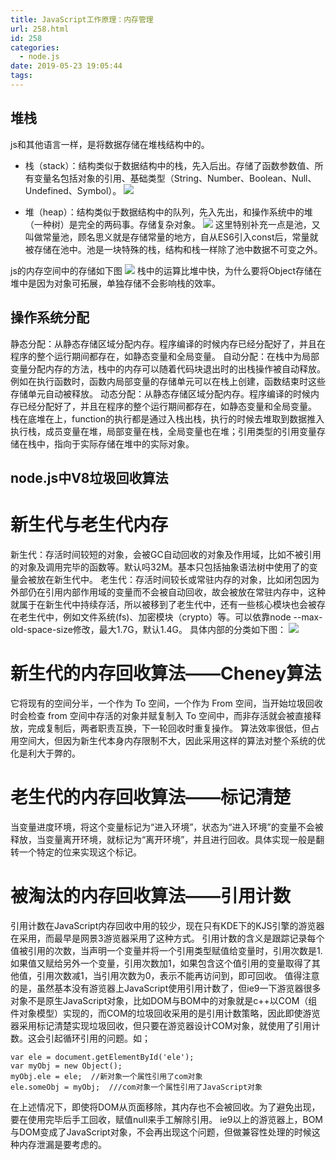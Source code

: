 ```yaml
---
title: JavaScript工作原理：内存管理
url: 258.html
id: 258
categories:
  - node.js
date: 2019-05-23 19:05:44
tags:
---
```


堆栈
--

js和其他语言一样，是将数据存储在堆栈结构中的。

*   栈（stack）：结构类似于数据结构中的栈，先入后出。存储了函数参数值、所有变量名包括对象的引用、基础类型（String、Number、Boolean、Null、Undefined、Symbol）。 ![](http://img.bugzhang.com/queue.png)

*   堆（heap）：结构类似于数据结构中的队列，先入先出，和操作系统中的堆（一种树）是完全的两码事。存储复杂对象。 ![](http://img.bugzhang.com/stack.png) 这里特别补充一点是池，又叫做常量池，顾名思义就是存储常量的地方，自从ES6引入const后，常量就被存储在池中。池是一块特殊的栈，结构和栈一样除了池中数据不可变之外。


js的内存空间中的存储如下图 ![](http://img.bugzhang.com/%E5%A0%86%E5%86%85%E5%AD%98%E5%92%8C%E6%A0%88%E5%86%85%E5%AD%98.jpg) 栈中的运算比堆中快，为什么要将Object存储在堆中是因为对象可拓展，单独存储不会影响栈的效率。

操作系统分配
------

静态分配：从静态存储区域分配内存。程序编译的时候内存已经分配好了，并且在程序的整个运行期间都存在，如静态变量和全局变量。 自动分配：在栈中为局部变量分配内存的方法，栈中的内存可以随着代码块退出时的出栈操作被自动释放。例如在执行函数时，函数内局部变量的存储单元可以在栈上创建，函数结束时这些存储单元自动被释放。 动态分配：从静态存储区域分配内存。程序编译的时候内存已经分配好了，并且在程序的整个运行期间都存在，如静态变量和全局变量。 栈在底堆在上，function的执行都是通过入栈出栈，执行的时候去堆取到数据推入执行栈，成员变量在堆，局部变量在栈，全局变量也在堆；引用类型的引用变量存储在栈中，指向于实际存储在堆中的实际对象。

node.js中V8垃圾回收算法
----------------

# 新生代与老生代内存

新生代：存活时间较短的对象，会被GC自动回收的对象及作用域，比如不被引用的对象及调用完毕的函数等。默认吗32M。基本只包括抽象语法树中使用了的变量会被放在新生代中。 老生代：存活时间较长或常驻内存的对象，比如闭包因为外部仍在引用内部作用域的变量而不会被自动回收，故会被放在常驻内存中，这种就属于在新生代中持续存活，所以被移到了老生代中，还有一些核心模块也会被存在老生代中，例如文件系统(fs)、加密模块（crypto）等。可以依靠node --max-old-space-size修改，最大1.7G，默认1.4G。 具体内部的分类如下图： ![](http://img.bugzhang.com/5DL5K718A$3DT%60SPWC$LGKF.png)

# 新生代的内存回收算法——Cheney算法

它将现有的空间分半，一个作为 To 空间，一个作为 From 空间，当开始垃圾回收时会检查 from 空间中存活的对象并赋复制入 To 空间中，而非存活就会被直接释放，完成复制后，两者职责互换，下一轮回收时重复操作。 算法效率很低，但占用空间大，但因为新生代本身内存限制不大，因此采用这样的算法对整个系统的优化是利大于弊的。

# 老生代的内存回收算法——标记清楚

当变量进度环境，将这个变量标记为“进入环境”，状态为“进入环境”的变量不会被释放，当变量离开环境，就标记为“离开环境”，并且进行回收。具体实现一般是翻转一个特定的位来实现这个标记。

# 被淘汰的内存回收算法——引用计数

引用计数在JavaScript内存回收中用的较少，现在只有KDE下的KJS引擎的游览器在采用，而最早是网景3游览器采用了这种方式。 引用计数的含义是跟踪记录每个值被引用的次数，当声明一个变量并将一个引用类型赋值给变量时，引用次数是1.如果值又赋给另外一个变量，引用次数加1，如果包含这个值引用的变量取得了其他值，引用次数减1，当引用次数为0，表示不能再访问到，即可回收。 值得注意的是，虽然基本没有游览器上JavaScript使用引用计数了，但ie9一下游览器很多对象不是原生JavaScript对象，比如DOM与BOM中的对象就是c++以COM（组件对象模型）实现的，而COM的垃圾回收采用的是引用计数策略，因此即使游览器采用标记清楚实现垃圾回收，但只要在游览器设计COM对象，就使用了引用计数。这会引起循环引用的问题。如；

    var ele = document.getElementById('ele');
    var myObj = new Object();
    myObj.ele = ele;  //新对象一个属性引用了com对象
    ele.someObj = myObj;  ///com对象一个属性引用了JavaScript对象


在上述情况下，即使将DOM从页面移除，其内存也不会被回收。为了避免出现，要在使用完毕后手工回收，赋值null来手工解除引用。 ie9以上的游览器上，BOM与DOM变成了JavaScript对象，不会再出现这个问题，但做兼容性处理的时候这种内存泄漏是要考虑的。